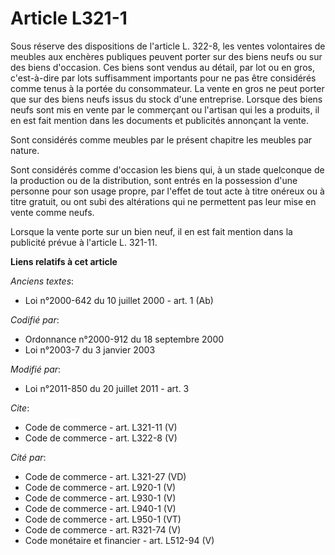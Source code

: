 # Article L321-1

Sous réserve des dispositions de l'article L. 322-8, les ventes volontaires de meubles aux enchères publiques peuvent porter
sur des biens neufs ou sur des biens d'occasion. Ces biens sont vendus au détail, par lot ou en gros, c'est-à-dire par lots
suffisamment importants pour ne pas être considérés comme tenus à la portée du consommateur. La vente en gros ne peut porter
que sur des biens neufs issus du stock d'une entreprise. Lorsque des biens neufs sont mis en vente par le commerçant ou
l'artisan qui les a produits, il en est fait mention dans les documents et publicités annonçant la vente. 

Sont considérés comme meubles par le présent chapitre les meubles par nature. 

Sont considérés comme d'occasion les biens qui, à un stade quelconque de la production ou de la distribution, sont entrés en
la possession d'une personne pour son usage propre, par l'effet de tout acte à titre onéreux ou à titre gratuit, ou ont subi
des altérations qui ne permettent pas leur mise en vente comme neufs. 

Lorsque la vente porte sur un bien neuf, il en est fait mention dans la publicité prévue à l'article L. 321-11.

**Liens relatifs à cet article**

_Anciens textes_:

  - Loi n°2000-642 du 10 juillet 2000 - art. 1 (Ab)

_Codifié par_:

  - Ordonnance n°2000-912 du 18 septembre 2000
  - Loi n°2003-7 du 3 janvier 2003

_Modifié par_:

  - Loi n°2011-850 du 20 juillet 2011 - art. 3

_Cite_:

  - Code de commerce - art. L321-11 (V)
  - Code de commerce - art. L322-8 (V)

_Cité par_:

  - Code de commerce - art. L321-27 (VD)
  - Code de commerce - art. L920-1 (V)
  - Code de commerce - art. L930-1 (V)
  - Code de commerce - art. L940-1 (V)
  - Code de commerce - art. L950-1 (VT)
  - Code de commerce - art. R321-74 (V)
  - Code monétaire et financier - art. L512-94 (V)
